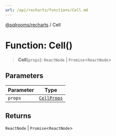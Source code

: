 ```yaml
---
url: /api/recharts/functions/Cell.md
---
```

[@sqlrooms/recharts](../index.md) / Cell

# Function: Cell()

> **Cell**(`props`): `ReactNode` | `Promise`<`ReactNode`>

## Parameters

| Parameter | Type |
| ------ | ------ |
| `props` | [`CellProps`](../type-aliases/CellProps.md) |

## Returns

`ReactNode` | `Promise`<`ReactNode`>

